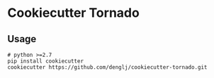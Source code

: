# Cookiecutter Tornado

## Usage
```shell
# python >=2.7
pip install cookiecutter
cookiecutter https://github.com/denglj/cookiecutter-tornado.git
```
